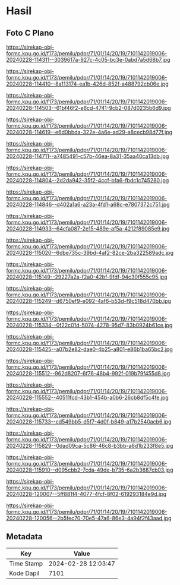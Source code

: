 # Hasil

## Foto C Plano

https://sirekap-obj-formc.kpu.go.id/f173/pemilu/pdpr/71/01/14/20/19/7101142019006-20240228-114311--3039617a-927c-4c05-bc3e-0abd7a5d68b7.jpg

https://sirekap-obj-formc.kpu.go.id/f173/pemilu/pdpr/71/01/14/20/19/7101142019006-20240228-114410--8a113174-ea1b-426d-852f-a488792cb06e.jpg

https://sirekap-obj-formc.kpu.go.id/f173/pemilu/pdpr/71/01/14/20/19/7101142019006-20240228-114503--61bf46f2-e6cd-4741-9cb2-087d0235b6d9.jpg

https://sirekap-obj-formc.kpu.go.id/f173/pemilu/pdpr/71/01/14/20/19/7101142019006-20240228-114619--e6d0bbda-322e-4a6e-ad29-a8cecb98d77f.jpg

https://sirekap-obj-formc.kpu.go.id/f173/pemilu/pdpr/71/01/14/20/19/7101142019006-20240228-114711--a7485491-c57b-46ea-8a31-35aa40ca13db.jpg

https://sirekap-obj-formc.kpu.go.id/f173/pemilu/pdpr/71/01/14/20/19/7101142019006-20240228-114804--2d2da942-35f2-4ccf-bfa6-fbdc1c745280.jpg

https://sirekap-obj-formc.kpu.go.id/f173/pemilu/pdpr/71/01/14/20/19/7101142019006-20240228-114846--d402a1a6-a23a-4fd1-a68c-e7807372c751.jpg

https://sirekap-obj-formc.kpu.go.id/f173/pemilu/pdpr/71/01/14/20/19/7101142019006-20240228-114933--64cfa087-2e15-489e-af5a-4212f89085e9.jpg

https://sirekap-obj-formc.kpu.go.id/f173/pemilu/pdpr/71/01/14/20/19/7101142019006-20240228-115020--6dbe735c-39bd-4af2-82ce-2ba322589adc.jpg

https://sirekap-obj-formc.kpu.go.id/f173/pemilu/pdpr/71/01/14/20/19/7101142019006-20240228-115149--29227a2a-f2a0-42bf-9fdf-94c30f555c95.jpg

https://sirekap-obj-formc.kpu.go.id/f173/pemilu/pdpr/71/01/14/20/19/7101142019006-20240228-115249--d6750ef9-e092-4af6-b53d-f9c518d470bb.jpg

https://sirekap-obj-formc.kpu.go.id/f173/pemilu/pdpr/71/01/14/20/19/7101142019006-20240228-115334--0f22c01d-5074-4278-95d7-83b0924b61ce.jpg

https://sirekap-obj-formc.kpu.go.id/f173/pemilu/pdpr/71/01/14/20/19/7101142019006-20240228-115425--a07b2e82-dae0-4b25-a801-e86b1ba65bc2.jpg

https://sirekap-obj-formc.kpu.go.id/f173/pemilu/pdpr/71/01/14/20/19/7101142019006-20240228-115512--962d8207-6f76-48b4-992f-019b79f455d8.jpg

https://sirekap-obj-formc.kpu.go.id/f173/pemilu/pdpr/71/01/14/20/19/7101142019006-20240228-115552--40511fcd-43b1-454b-a0b6-26cb8df5c4fe.jpg

https://sirekap-obj-formc.kpu.go.id/f173/pemilu/pdpr/71/01/14/20/19/7101142019006-20240228-115733--cd549bb5-d5f7-4d0f-b849-a17b2540acb6.jpg

https://sirekap-obj-formc.kpu.go.id/f173/pemilu/pdpr/71/01/14/20/19/7101142019006-20240228-115829--0dad09ca-5c86-46c8-b3bb-a6d1b233f8e5.jpg

https://sirekap-obj-formc.kpu.go.id/f173/pemilu/pdpr/71/01/14/20/19/7101142019006-20240228-115910--d095cbb2-7cda-49de-b735-6a2b3687cb03.jpg

https://sirekap-obj-formc.kpu.go.id/f173/pemilu/pdpr/71/01/14/20/19/7101142019006-20240228-120007--5ff881f4-4077-4fcf-8f02-619293184e9d.jpg

https://sirekap-obj-formc.kpu.go.id/f173/pemilu/pdpr/71/01/14/20/19/7101142019006-20240228-120056--2b5fec70-70e5-47a6-86e3-4a94f2f43aad.jpg


## Metadata

| Key        | Value               |
| ---------- | ------------------- |
| Time Stamp | 2024-02-28 12:03:47 |
| Kode Dapil | 7101                |



